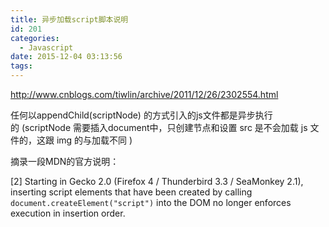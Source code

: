 ```yaml
---
title: 异步加载script脚本说明
id: 201
categories:
  - Javascript
date: 2015-12-04 03:13:56
tags:
---
```


http://www.cnblogs.com/tiwlin/archive/2011/12/26/2302554.html

任何以appendChild(scriptNode) 的方式引入的js文件都是异步执行的 (scriptNode 需要插入document中，只创建节点和设置 src 是不会加载 js 文件的，这跟 img 的与加载不同 )

摘录一段MDN的官方说明：

[2] Starting in Gecko 2.0 (Firefox 4 / Thunderbird 3.3 / SeaMonkey 2.1), inserting script elements that have been created by calling `document.createElement("script")` into the DOM no longer enforces execution in insertion order.